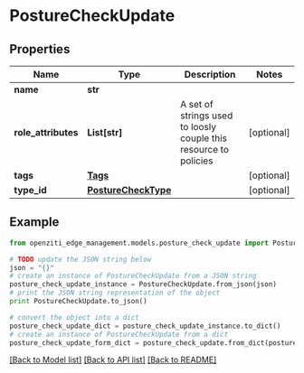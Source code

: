 # PostureCheckUpdate


## Properties
Name | Type | Description | Notes
------------ | ------------- | ------------- | -------------
**name** | **str** |  | 
**role_attributes** | **List[str]** | A set of strings used to loosly couple this resource to policies | [optional] 
**tags** | [**Tags**](Tags.md) |  | [optional] 
**type_id** | [**PostureCheckType**](PostureCheckType.md) |  | [optional] 

## Example

```python
from openziti_edge_management.models.posture_check_update import PostureCheckUpdate

# TODO update the JSON string below
json = "{}"
# create an instance of PostureCheckUpdate from a JSON string
posture_check_update_instance = PostureCheckUpdate.from_json(json)
# print the JSON string representation of the object
print PostureCheckUpdate.to_json()

# convert the object into a dict
posture_check_update_dict = posture_check_update_instance.to_dict()
# create an instance of PostureCheckUpdate from a dict
posture_check_update_form_dict = posture_check_update.from_dict(posture_check_update_dict)
```
[[Back to Model list]](../README.md#documentation-for-models) [[Back to API list]](../README.md#documentation-for-api-endpoints) [[Back to README]](../README.md)


